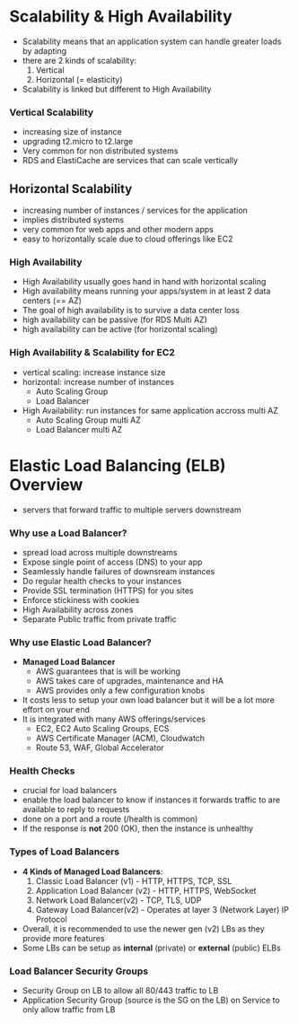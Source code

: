 
<!-- Scalability & High Availability -->
# Scalability & High Availability

- Scalability means that an application system can handle greater loads by adapting
- there are 2 kinds of scalability:
    1. Vertical
    2. Horizontal (= elasticity)
- Scalability is linked but different to High Availability

### Vertical Scalability

- increasing size of instance
- upgrading t2.micro to t2.large
- Very common for non distributed systems
- RDS and ElastiCache are services that can scale vertically

## Horizontal Scalability

- increasing number of instances / services for the application
- implies distributed systems
- very common for web apps and other modern apps
- easy to horizontally scale due to cloud offerings like EC2

### High Availability

- High Availability usually goes hand in hand with horizontal scaling
- High availability means running your apps/system in at least 2 data centers (== AZ)
- The goal of high availability is to survive a data center loss
- high availability can be passive (for RDS Multi AZ)
- high availability can be active (for horizontal scaling)

### High Availability & Scalability for EC2

- vertical scaling: increase instance size
- horizontal: increase number of instances
    - Auto Scaling Group
    - Load Balancer
- High Availability: run instances for same application accross multi AZ
    - Auto Scaling Group multi AZ
    - Load Balancer multi AZ


<!-- Load Balancing -->
# Elastic Load Balancing (ELB) Overview

- servers that forward traffic to multiple servers downstream

### Why use a Load Balancer?

- spread load across multiple downstreams
- Expose single point of access (DNS) to your app
- Seamlessly handle failures of downsream instances
- Do regular health checks to your instances
- Provide SSL termination (HTTPS) for you sites
- Enforce stickiness with cookies
- High Availability across zones
- Separate Public traffic from private traffic

### Why use Elastic Load Balancer?

- **Managed Load Balancer**
    - AWS guarantees that is will be working
    - AWS takes care of upgrades, maintenance and HA
    - AWS provides only a few configuration knobs
- It costs less to setup your own load balancer but it will be a lot more effort on your end
- It is integrated with many AWS offerings/services
    - EC2, EC2 Auto Scaling Groups, ECS
    - AWS Certificate Manager (ACM), Cloudwatch
    - Route 53, WAF, Global Accelerator

### Health Checks

- crucial for load balancers
- enable the load balancer to know if instances it forwards traffic to are available to reply to requests
- done on a port and a route (/health is common)
- If the response is **not** 200 (OK), then the instance is unhealthy

### Types of Load Balancers

- **4 Kinds of Managed Load Balancers**:
    1. Classic Load Balancer (v1) - HTTP, HTTPS, TCP, SSL
    2. Application Load Balancer (v2) - HTTP, HTTPS, WebSocket
    3. Network Load Balancer(v2) - TCP, TLS, UDP
    4. Gateway Load Balancer(v2) - Operates at layer 3 (Network Layer) IP Protocol
- Overall, it is recommended to use the newer gen (v2) LBs as they provide more features
- Some LBs can be setup as **internal** (private) or **external** (public) ELBs

### Load Balancer Security Groups

- Security Group on LB to allow all 80/443 traffic to LB
- Application Security Group (source is the SG on the LB) on Service to only allow traffic from LB